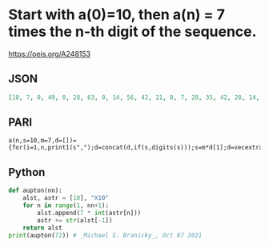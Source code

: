 # Start with a\(0\)\=10, then a\(n\) \= 7 times the n\-th digit of the sequence\.
https://oeis.org/A248153
## JSON
```JSON
[10, 7, 0, 49, 0, 28, 63, 0, 14, 56, 42, 21, 0, 7, 28, 35, 42, 28, 14, 14, 7, 0, 49, 14, 56, 21, 35, 28, 14, 14, 56, 7, 28, 7, 28, 49, 0, 28, 63, 7, 28, 35, 42, 14, 7, 21, 35, 14, 56, 7, 28, 7, 28, 35, 42, 49, 14, 56, 49, 14, 56, 28, 63, 0, 14, 56, 42, 21, 49, 14, 56, 21, 35]
```
## PARI
```PARI
a(n,s=10,m=7,d=[])={for(i=1,n,print1(s",");d=concat(d,if(s,digits(s)));s=m*d[1];d=vecextract(d,"^1"));s}
```
## Python
```Python
def aupton(nn):
    alst, astr = [10], "X10"
    for n in range(1, nn+1):
        alst.append(7 * int(astr[n]))
        astr += str(alst[-1])
    return alst
print(aupton(72)) # _Michael S. Branicky_, Oct 07 2021
```
